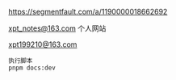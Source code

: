 https://segmentfault.com/a/1190000018662692





  xpt_notes@163.com 个人网站

 xpt199210@163.com



```
执行脚本
pnpm docs:dev



```



